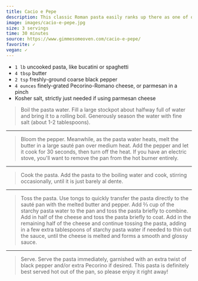```yaml
---
title: Cacio e Pepe
description: This classic Roman pasta easily ranks up there as one of our family's all-time favorite comfort foods. We cook up a batch of cacio e pepe at least once or twice a month, often turning to it in a pinch because we make it a point to keep the three main ingredients — "cacio" (cheese), "pepe" (black pepper), and pasta (we usually opt for bucatini) — always stocked in our kitchen.
image: images/cacio-e-pepe.jpg
size: 3 servings
time: 30 minutes
source: https://www.gimmesomeoven.com/cacio-e-pepe/
favorite: ✓
vegan: ✓
---
```


* `1 lb` uncooked pasta, like bucatini or spaghetti 
* `4 tbsp` butter
* `2 tsp` freshly-ground coarse black pepper
* `4 ounces` finely-grated Pecorino-Romano cheese, or parmesan in a pinch
* Kosher salt, strictly just needed if using parmesan cheese

> Boil the pasta water. Fill a large stockpot about halfway full of water and bring it to a rolling boil. Generously season the water with fine salt (about 1-2 tablespoons).

---

> Bloom the pepper. Meanwhile, as the pasta water heats, melt the butter in a large sauté pan over medium heat. Add the pepper and let it cook for 30 seconds, then turn off the heat. If you have an electric stove, you'll want to remove the pan from the hot burner entirely.

---

> Cook the pasta. Add the pasta to the boiling water and cook, stirring occasionally, until it is just barely al dente.

---

> Toss the pasta. Use tongs to quickly transfer the pasta directly to the sauté pan with the melted butter and pepper. Add ⅔ cup of the starchy pasta water to the pan and toss the pasta briefly to combine. Add in half of the cheese and toss the pasta briefly to coat. Add in the remaining half of the cheese and continue tossing the pasta, adding in a few extra tablespoons of starchy pasta water if needed to thin out the sauce, until the cheese is melted and forms a smooth and glossy sauce.

---

> Serve. Serve the pasta immediately, garnished with an extra twist of black pepper and/or extra Pecorino if desired. This pasta is definitely best served hot out of the pan, so please enjoy it right away!